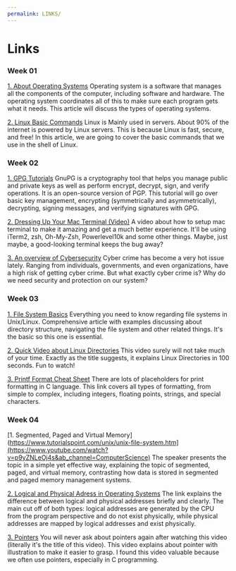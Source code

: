 ```yaml
---
permalink: LINKS/
---
```


# Links
### Week 01
[1. About Operating Systems](https://edu.gcfglobal.org/en/computerbasics/understanding-operating-systems/1/)
Operating system is a software that manages all the components of the computer, including software and hardware. The operating system coordinates all of this to make sure each program gets what it needs. This article will discuss the types of operating systems.

[2. Linux Basic Commands](https://maker.pro/linux/tutorial/basic-linux-commands-for-beginners)
Linux is Mainly used in servers. About 90% of the internet is powered by Linux servers. This is because Linux is fast, secure, and free! In this article, we are going to cover the basic commands that we use in the shell of Linux.

### Week 02
[1. GPG Tutorials](https://www.devdungeon.com/content/gpg-tutorial)
GnuPG is a cryptography tool that helps you manage public and private keys as well as perform encrypt, decrypt, sign, and verify operations. It is an open-source version of PGP. This tutorial will go over basic key management, encrypting (symmetrically and asymmetrically), decrypting, signing messages, and verifying signatures with GPG.


[2. Dressing Up Your Mac Terminal (Video)](https://www.youtube.com/watch?v=CF1tMjvHDRA&ab_channel=JoseanMartinez)
A video about how to setup mac terminal to make it amazing and get a much better experience. It'll be using iTerm2, zsh, Oh-My-Zsh, Powerlevel10k and some other things. Maybe, just maybe, a good-looking terminal keeps the bug away? 

[3. An overview of Cybersecurity](https://www.onelogin.com/learn/what-is-cyber-security)
Cyber crime has become a very hot issue lately. Ranging from individuals, governments, and even organizations, have a high risk of getting cyber crime. But what exactly cyber crime is? Why do we need security and protection on our system?

### Week 03
[1. File System Basics](https://www.tutorialspoint.com/unix/unix-file-system.htm)
Everything you need to know regarding file systems in Unix/Linux. Comprehensive article with examples discussing about directory structure, navigating the file system and other related things. It's the basic so this one is essential.

[2. Quick Video about Linux Directories](https://www.youtube.com/watch?v=42iQKuQodW4&ab_channel=Fireship)
This video surely will not take much of your time. Exactly as the title suggests, it explains Linux Directories in 100 seconds. Fun to watch!

[3. Printf Format Cheat Sheet](https://alvinalexander.com/programming/printf-format-cheat-sheet/)
There are lots of placeholders for print formatting in C language. This link covers all types of formatting, from simple to complex, including integers, floating points, strings, and special characters.


### Week 04
[1. Segmented, Paged and Virtual Memory](https://www.tutorialspoint.com/unix/unix-file-system.htm](https://www.youtube.com/watch?v=p9yZNLeOj4s&ab_channel=ComputerScience)
The speaker presents the topic in a simple yet effective way, explaining the topic of segmented, paged, and virtual memory, contrasting how data is stored in segmented and paged memory management systems.


[2. Logical and Physical Adress in Operating Systems](https://www.geeksforgeeks.org/logical-and-physical-address-in-operating-system/)
The link explains the difference between logical and physical addresses briefly and clearly. The main cut off of both types: logical addresses are generated by the CPU from the program perspective and do not exist physically, while physical addresses are mapped by logical addresses and exist physically.

[3. Pointers](https://www.youtube.com/watch?v=2ybLD6_2gKM&ab_channel=LowLevelLearning)
You will never ask about pointers again after watching this video (literally it's the title of this video). This video explains about pointer with illustration to make it easier to grasp. I found this video valuable because we often use pointers, especially in C programming.










